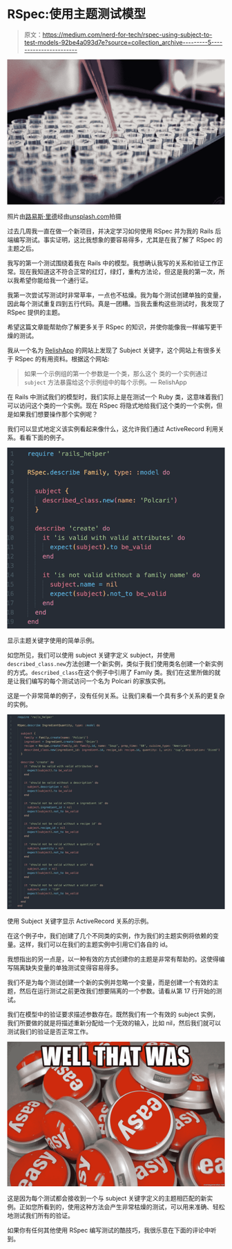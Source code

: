 # RSpec:使用主题测试模型

> 原文：<https://medium.com/nerd-for-tech/rspec-using-subject-to-test-models-92be4a093d7e?source=collection_archive---------5----------------------->

![](img/feebf09380700188fa167bdfdd87f9b1.png)

照片由[路易斯·里德](https://unsplash.com/@_louisreed)经由[unsplash.com](https://unsplash.com/photos/pwcKF7L4-no)拍摄

过去几周我一直在做一个新项目，并决定学习如何使用 RSpec 并为我的 Rails 后端编写测试。事实证明，这比我想象的要容易得多，尤其是在我了解了 RSpec 的主题之后。

我写的第一个测试围绕着我在 Rails 中的模型。我想确认我写的关系和验证工作正常。现在我知道这不符合正常的红灯，绿灯，重构方法论，但这是我的第一次，所以我希望你能给我一个通行证。

我第一次尝试写测试时非常草率，一点也不枯燥。我为每个测试创建单独的变量，因此每个测试重复四到五行代码。真是一团糟。当我去重构这些测试时，我发现了 RSpec 提供的主题。

希望这篇文章能帮助你了解更多关于 RSpec 的知识，并使你能像我一样编写更干燥的测试。

我从一个名为 [RelishApp](https://relishapp.com/rspec/) 的网站上发现了 Subject 关键字，这个网站上有很多关于 RSpec 的有用资料。根据这个网站:

> 如果一个示例组的第一个参数是一个类，那么这个
> 类的一个实例通过`subject`
> 方法暴露给这个示例组中的每个示例。— RelishApp

在 Rails 中测试我们的模型时，我们实际上是在测试一个 Ruby 类，这意味着我们可以访问这个类的一个实例。现在 RSpec 将隐式地给我们这个类的一个实例，但是如果我们想要操作那个实例呢？

我们可以显式地定义该实例看起来像什么，这允许我们通过 ActiveRecord 利用关系。看看下面的例子。

![](img/a798f7e13ba8598dc19ba1acc63b11e1.png)

显示主题关键字使用的简单示例。

如您所见，我们可以使用 subject 关键字定义 subject，并使用`described_class.new`方法创建一个新实例，类似于我们使用类名创建一个新实例的方式。`described_class`在这个例子中引用了 Family 类。我们在这里所做的就是让我们编写的每个测试访问一个名为 Polcari 的家族实例。

这是一个非常简单的例子，没有任何关系。让我们来看一个具有多个关系的更复杂的实例。

![](img/f32f126d3895b81a8f5ea3f41b8deaec.png)

使用 Subject 关键字显示 ActiveRecord 关系的示例。

在这个例子中，我们创建了几个不同类的实例，作为我们的主题实例将依赖的变量。这样，我们可以在我们的主题实例中引用它们各自的 id。

我想指出的另一点是，以一种有效的方式创建你的主题是非常有帮助的。这使得编写隔离缺失变量的单独测试变得容易得多。

我们不是为每个测试创建一个新的实例并忽略一个变量，而是创建一个有效的主题，然后在运行测试之前更改我们想要隔离的一个参数。请看从第 17 行开始的测试。

我们在模型中的验证要求描述参数存在。既然我们有一个有效的 subject 实例，我们所要做的就是将描述重新分配给一个无效的输入，比如 nil，然后我们就可以测试我们的验证是否正常工作。

![](img/74c358fa51d9d97d3de7581bb152531e.png)

这是因为每个测试都会接收到一个与 subject 关键字定义的主题相匹配的新实例。正如您所看到的，使用这种方法会产生非常枯燥的测试，可以用来准确、轻松地测试我们所有的验证。

如果你有任何其他使用 RSpec 编写测试的酷技巧，我很乐意在下面的评论中听到。